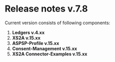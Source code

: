 # Release notes v.7.8

Current version consists of following components:

1. **Ledgers v.4.xx**
2. **XS2A v.15.xx**
3. **ASPSP-Profile v.15.xx**
4. **Consent-Management v.15.xx**
5. **XS2A Connector-Examples v.15.xx**
